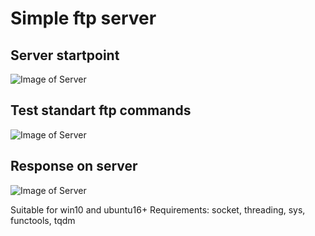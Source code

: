 # Simple ftp server

## Server startpoint
![Image of Server](https://github.com/titovilya/python_server_practice/blob/main/ftp_webserver/src/server.jpg)

## Test standart ftp commands
![Image of Server](https://github.com/titovilya/python_server_practice/blob/main/ftp_webserver/src/ftp.jpg)

## Response on server
![Image of Server](https://github.com/titovilya/python_server_practice/blob/main/ftp_webserver/src/response.jpg)

Suitable for win10 and ubuntu16+ Requirements: socket, threading, sys, functools, tqdm
